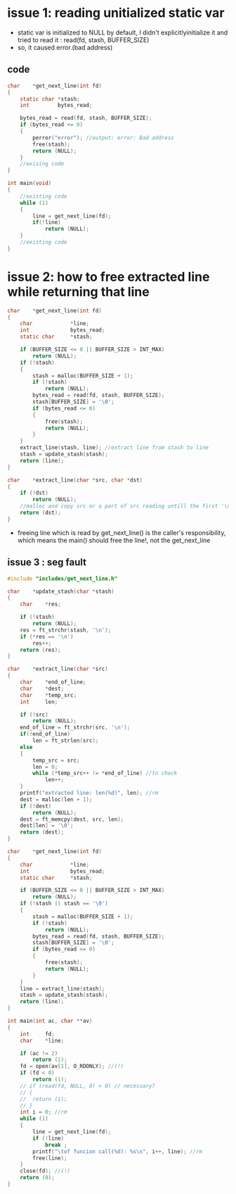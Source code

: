# issue 1: reading unitialized static var
- static var is initialized to NULL by default, I didn't explicitlyinitialize it and tried to read it 
: read(fd, stash, BUFFER_SIZE)
- so, it caused error.(bad address)

## code
```c
char	*get_next_line(int fd)
{
	static char	*stash;
	int			bytes_read;

	bytes_read = read(fd, stash, BUFFER_SIZE);
	if (bytes_read <= 0)
	{
		perror("error"); //output: error: Bad address
		free(stash);
		return (NULL);
	}
	//exising code
}

int	main(void)
{
	//existing code
	while (1)
	{
		line = get_next_line(fd);
		if(!line)
			return (NULL);
	}
	//existing code
}
```

# issue 2: how to free extracted line while returning that line
```c
char	*get_next_line(int fd)
{
	char			*line;
	int				bytes_read;
	static char		*stash;

	if (BUFFER_SIZE <= 0 || BUFFER_SIZE > INT_MAX)
		return (NULL);
	if (!stash)
	{
		stash = malloc(BUFFER_SIZE + 1);
		if (!stash)
			return (NULL);
		bytes_read = read(fd, stash, BUFFER_SIZE);
		stash[BUFFER_SIZE] = '\0';
		if (bytes_read <= 0)
		{
			free(stash);
			return (NULL);
		}
	}
	extract_line(stash, line); //extract line from stash to line
	stash = update_stash(stash);
	return (line);
}

char	*extract_line(char *src, char *dst)
{
	if (!dst)
		return (NULL);
	//malloc and copy src or a part of src reading untill the first '\n' of the src.
	return (dst);
}
```
- freeing line which is read by get_next_line() is the caller's responsibility, which means
the main() should free the line!, not the get_next_line


## issue 3 : seg fault
```c
#include "includes/get_next_line.h"

char	*update_stash(char *stash)
{
	char	*res;

	if (!stash)
		return (NULL);
	res = ft_strchr(stash, '\n');
	if (*res == '\n')
		res++;
	return (res);
}

char	*extract_line(char *src)
{
	char	*end_of_line;
	char	*dest;
	char	*temp_src;
	int		len;

	if (!src)
		return (NULL);
	end_of_line = ft_strchr(src, '\n');
	if(!end_of_line)
		len = ft_strlen(src);
	else
	{
		temp_src = src;
		len = 0;
		while (*temp_src++ != *end_of_line) //to check
			len++;
	}
	printf("extracted line: len(%d)", len); //rm
	dest = malloc(len + 1);
	if (!dest)
		return (NULL);
	dest = ft_memcpy(dest, src, len);
	dest[len] = '\0';
	return (dest);
}

char	*get_next_line(int fd)
{
	char			*line;
	int				bytes_read;
	static char		*stash;

	if (BUFFER_SIZE <= 0 || BUFFER_SIZE > INT_MAX)
		return (NULL);
	if (!stash || stash == '\0')
	{
		stash = malloc(BUFFER_SIZE + 1);
		if (!stash)
			return (NULL);
		bytes_read = read(fd, stash, BUFFER_SIZE);
		stash[BUFFER_SIZE] = '\0';
		if (bytes_read <= 0)
		{
			free(stash);
			return (NULL);
		}
	}
	line = extract_line(stash);
	stash = update_stash(stash);
	return (line);
}

int	main(int ac, char **av)
{
	int		fd;
	char	*line;

	if (ac != 2)
		return (1);
	fd = open(av[1], O_RDONLY); //(!)
	if (fd < 0)
		return (1);
	// if (read(fd, NULL, 0) < 0) // necessary?
	// {
	// 	return (1);
	// }
	int i = 0; //rm
	while (1)
	{
		line = get_next_line(fd);
		if (!line)
			break ;
		printf("\tof funcion call(%d): %s\n", i++, line); //rm
		free(line);
	}
	close(fd); //(!)
	return (0);
}
```
